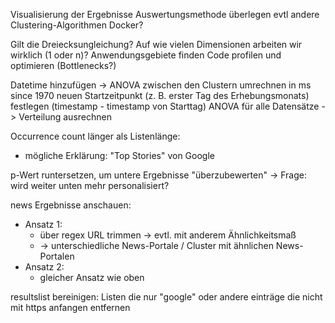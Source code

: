 Visualisierung der Ergebnisse
Auswertungsmethode überlegen
evtl andere Clustering-Algorithmen
Docker?

Gilt die Dreiecksungleichung?
Auf wie vielen Dimensionen arbeiten wir wirklich (1 oder n)?
Anwendungsgebiete finden
Code profilen und optimieren (Bottlenecks?)

Datetime hinzufügen -> ANOVA zwischen den Clustern
umrechnen in ms since 1970
neuen Startzeitpunkt (z. B. erster Tag des Erhebungsmonats) festlegen (timestamp - timestamp von Starttag)
ANOVA für alle Datensätze -> Verteilung ausrechnen

Occurrence count länger als Listenlänge:
  * mögliche Erklärung: "Top Stories" von Google

p-Wert runtersetzen, um untere Ergebnisse "überzubewerten"
-> Frage: wird weiter unten mehr personalisiert?

news Ergebnisse anschauen:
  * Ansatz 1:
      * über regex URL trimmen -> evtl. mit anderem Ähnlichkeitsmaß
      * -> unterschiedliche News-Portale / Cluster mit ähnlichen News-Portalen
  * Ansatz 2:
      * gleicher Ansatz wie oben

resultslist bereinigen: Listen die nur "google" oder andere einträge die nicht mit https anfangen entfernen